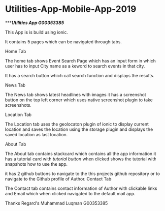 # Utilities-App-Mobile-App-2019

************************************Utilities App G00353385*********************************

This App is is build using ionic.

It contains 5 pages which can be navigated through tabs.

Home Tab

The home tab shows Event Search Page which has an input form in which user has to input City name as a keword to search events in that
city.

It has a search button which call search function and displays the results.

News Tab

The News tab shows latest headlines with images it has a screenshot button on the top left corner which uses native screenshot plugin to take screenshots.

Location Tab

The Location tab uses the geolocaton plugin of ionic to display current location and saves the location using the storage plugin and displays the saved location as last location.

About Tab

The About tab contains stackcard which contains all the app information.it has a tutorial card with *tutorial button* when clicked shows the tutorial with snapshots how to use the app.

it has 2 github buttons to navigate to the this projects github repository or to navigate to the Github profile of Author.
Contact Tab

The Contact tab contains contact information of Author with clickable links and Email which when clicked navigated to the default mail app.


Thanks
Regard's
Muhammad Luqman
G00353385
